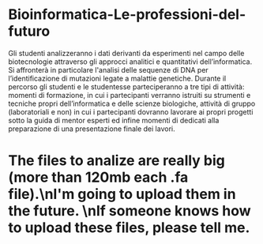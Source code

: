 # Bioinformatica-Le-professioni-del-futuro
Gli studenti analizzeranno i dati derivanti da esperimenti nel campo delle biotecnologie attraverso gli approcci analitici e quantitativi dell’informatica. Si affronterà in particolare l'analisi delle sequenze di DNA per l’identificazione di mutazioni legate a malattie genetiche. Durante il percorso gli studenti e le studentesse parteciperanno a tre tipi di attività: momenti di formazione, in cui i partecipanti verranno istruiti su strumenti e tecniche propri dell’informatica e delle scienze biologiche, attività di gruppo (laboratoriali e non) in cui i partecipanti dovranno lavorare ai propri progetti sotto la guida di mentor esperti ed infine momenti di dedicati alla preparazione di una presentazione finale dei lavori.

# The files to analize are really big (more than 120mb each .fa file).\nI'm going to upload them in the future. \nIf someone knows how to upload these files, please tell me.
# 
#
